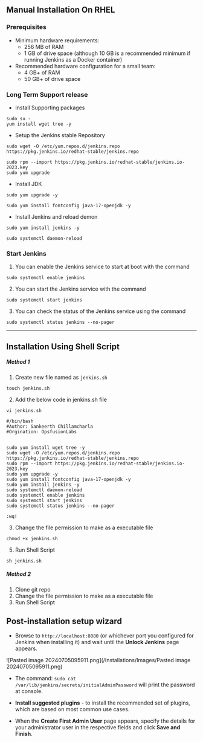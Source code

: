 ## Manual Installation On RHEL
###  Prerequisites

- Minimum hardware requirements:
	- 256 MB of RAM
	- 1 GB of drive space (although 10 GB is a recommended minimum if running Jenkins as a Docker container)
- Recommended hardware configuration for a small team:
	- 4 GB+ of RAM
	- 50 GB+ of drive space
###  Long Term Support release

- Install Supporting packages
```
sudo su - 
yum install wget tree -y
```
-  Setup the Jenkins stable Repository 
```
sudo wget -O /etc/yum.repos.d/jenkins.repo https://pkg.jenkins.io/redhat-stable/jenkins.repo
```
```
sudo rpm --import https://pkg.jenkins.io/redhat-stable/jenkins.io-2023.key
sudo yum upgrade
```
- Install JDK 
```
sudo yum upgrade -y 
```
```
sudo yum install fontconfig java-17-openjdk -y
```
- Install Jenkins and reload demon
```
sudo yum install jenkins -y
```
```
sudo systemctl daemon-reload
```
### Start Jenkins

1. You can enable the Jenkins service to start at boot with the command
```
sudo systemctl enable jenkins
```
2. You can start the Jenkins service with the command
```
sudo systemctl start jenkins
```
3. You can check the status of the Jenkins service using the command
```
sudo systemctl status jenkins --no-pager
```

---
## Installation Using Shell Script

##### Method 1

1. Create new file named as `jenkins.sh`
```
touch jenkins.sh
```
2. Add the below code in jenkins.sh file
```
vi jenkins.sh 
```
```
#/bin/bash
#Author: Sankeerth Chillamcharla
#Orgination: OpsfusionLabs

  
sudo yum install wget tree -y
sudo wget -O /etc/yum.repos.d/jenkins.repo https://pkg.jenkins.io/redhat-stable/jenkins.repo
sudo rpm --import https://pkg.jenkins.io/redhat-stable/jenkins.io-2023.key
sudo yum upgrade -y
sudo yum install fontconfig java-17-openjdk -y
sudo yum install jenkins -y
sudo systemctl daemon-reload
sudo systemctl enable jenkins
sudo systemctl start jenkins
sudo systemctl status jenkins --no-pager
```
```
:wq!
```
3. Change the file permission to make as a executable file
```
chmod +x jenkins.sh
```
5. Run Shell Script
```
sh jenkins.sh 
```
   
##### Method 2
1. Clone git repo 
2. Change the file permission to make as a executable file
3. Run Shell Script
##  Post-installation setup wizard

- Browse to `http://localhost:8080` (or whichever port you configured for Jenkins when installing it) and wait until the **Unlock Jenkins** page appears.

![Pasted image 20240705095911.png](/Installations/Images/Pasted image 20240705095911.png)

- The command: `sudo cat /var/lib/jenkins/secrets/initialAdminPassword` will print the password at console.

- **Install suggested plugins** - to install the recommended set of plugins, which are based on most common use cases.

- When the **Create First Admin User** page appears, specify the details for your administrator user in the respective fields and click **Save and Finish**.



